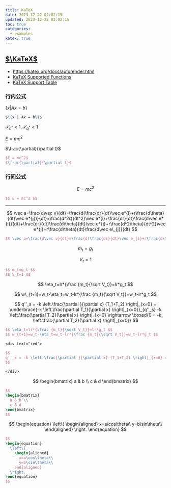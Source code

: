 ```yaml
---
title: KaTeX
date: 2023-12-22 02:02:15
updated: 2023-12-22 02:02:15
toc: true
categories:
  - examples
katex: true
---
```


## [$\KaTeX$](https://katex.org/)

- <https://katex.org/docs/autorender.html>
- [KaTeX Supported Functions](https://katex.org/docs/supported.html)
- [KaTeX Support Table](https://katex.org/docs/support_table.html)

### 行内公式

$\{x | Ax = b\}$

```md
$\{x | Ax = b\}$
```

$\mathcal{X}_{c^*}<1, \mathcal{X}_{q^*}<1$

$E = mc^2$

$\frac{\partial}{\partial t}$

```latex
$E = mc^2$
$\frac{\partial}{\partial t}$
```

### 行间公式

$$ E = mc^2 $$

```latex
$$ E = mc^2 $$
```

---

$$ \vec a=\frac{d\vec v}{dt}=\frac{d(\frac{dr}{dt}\vec e*{i}+r\frac{d\theta}{dt}\vec e*{j})}{dt}=\frac{d^2r}{dt^2}\vec e*{i}+\frac{dr}{dt}\frac{d\vec e*{i}}{dt}+\frac{dr}{dt}\frac{d\theta}{dt}\vec e*{j}+r\frac{d^2\theta}{dt^2}\vec e*{j}+r\frac{d\theta}{dt}\frac{d\vec e\_{j}}{dt} $$

```latex
$$ \vec a=\frac{d\vec v}{dt}=\frac{d(\frac{dr}{dt}\vec e_{i}+r\frac{d\theta}{dt}\vec e_{j})}{dt}=\frac{d^2r}{dt^2}\vec e_{i}+\frac{dr}{dt}\frac{d\vec e_{i}}{dt}+\frac{dr}{dt}\frac{d\theta}{dt}\vec e_{j}+r\frac{d^2\theta}{dt^2}\vec e_{j}+r\frac{d\theta}{dt}\frac{d\vec e_{j}}{dt} $$
```

$$ m_t=g_t $$

$$ V_t=1 $$

```latex
$$ m_t=g_t $$
$$ V_t=1 $$
```

$$ \eta_t=lr*{\frac {m_t}{\sqrt V_t}}=lr*g_t $$

$$ w\_{t+1}=w_t-\eta_t=w_t-lr*{\frac {m_t}{\sqrt V_t}}=w_t-lr*g_t $$

<div text="red">

$$
q''_s = -k \left.\frac{\partial }{\partial x} (T_1+T_2) \right|_{x=0} = \underbrace{-k \left.\frac{\partial T_1}{\partial x} \right|_{x=0}}_{q''_s}  -k \left.\frac{\partial T_2}{\partial x} \right|_{x=0} \rightarrow \boxed{0 = -k \left.\frac{\partial T_2}{\partial x} \right|_{x=0}}
$$

</div>

```latex
$$ \eta_t=lr*{\frac {m_t}{\sqrt V_t}}=lr*g_t $$
$$ w_{t+1}=w_t-\eta_t=w_t-lr*{\frac {m_t}{\sqrt V_t}}=w_t-lr*g_t $$

<div text="red">

$$
q''_s = -k \left.\frac{\partial }{\partial x} (T_1+T_2) \right|_{x=0} = \underbrace{-k \left.\frac{\partial T_1}{\partial x} \right|_{x=0}}_{q''_s}  -k \left.\frac{\partial T_2}{\partial x} \right|_{x=0} \rightarrow \boxed{0 = -k \left.\frac{\partial T_2}{\partial x} \right|_{x=0}}
$$

</div>
```

$$
\begin{bmatrix}
  a & b \\
  c & d
\end{bmatrix}
$$

```latex
$$
\begin{bmatrix}
  a & b \\
  c & d
\end{bmatrix}
$$
```

$$
\begin{equation}
  \left\{
    \begin{aligned}
      x=a\cos\theta\\
      y=b\sin\theta\\
    \end{aligned}
  \right.
\end{equation}
$$

```latex
$$
\begin{equation}
  \left\{
    \begin{aligned}
      x=a\cos\theta\\
      y=b\sin\theta\\
    end{aligned}
  \right.
\end{equation}
$$
```
